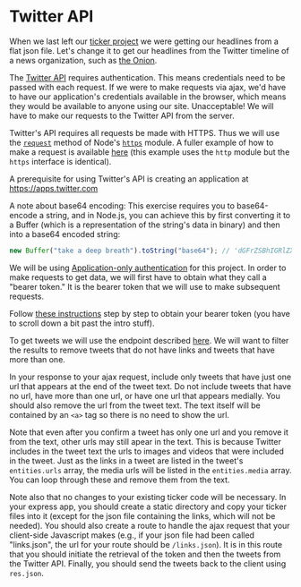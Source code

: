 # Twitter API

When we last left our <a href="wk2_dy4_ticker">ticker project</a> we were getting our headlines from a flat json file. Let's change it to get our headlines from the Twitter timeline of a news organization, such as <a href="https://twitter.com/theonion">the Onion</a>.

The <a href="https://dev.twitter.com/rest/public">Twitter API</a> requires authentication. This means credentials need to be passed with each request. If we were to make requests via ajax, we'd have to have our application's credentials available in the browser, which means they would be available to anyone using our site. Unacceptable! We will have to make our requests to the Twitter API from the server.

Twitter's API requires all requests be made with HTTPS. Thus we will use the <a href="https://nodejs.org/api/https.html#https_https_request_options_callback">`request`</a> method of Node's <a href="https://nodejs.org/api/https.html">`https`</a> module. A fuller example of how to make a request is available <a href="https://docs.nodejitsu.com/articles/HTTP/clients/how-to-create-a-HTTP-request/">here</a> (this example uses the `http` module but the `https` interface is identical).

A prerequisite for using Twitter's API is creating an application at <a href="https://apps.twitter.com">https://apps.twitter.com</a>

A note about base64 encoding: This exercise requires you to base64-encode a string, and in Node.js, you can achieve this by first converting it to a Buffer (which is a representation of the string's data in binary) and then into a base64 encoded string:

```javascript
new Buffer("take a deep breath").toString("base64"); // 'dGFrZSBhIGRlZXAgYnJlYXRo'
```

We will be using <a href="https://developer.twitter.com/en/docs/basics/authentication/overview/application-only">Application-only authentication</a> for this project. In order to make requests to get data, we will first have to obtain what they call a "bearer token." It is the bearer token that we will use to make subsequent requests.

Follow <a href="https://dev.twitter.com/oauth/application-only">these instructions</a> step by step to obtain your bearer token (you have to scroll down a bit past the intro stuff).

To get tweets we will use the endpoint described <a href="https://developer.twitter.com/en/docs/tweets/timelines/api-reference/get-statuses-user_timeline">here</a>. We will want to filter the results to remove tweets that do not have links and tweets that have more than one.

In your response to your ajax request, include only tweets that have just one url that appears at the end of the tweet text. Do not include tweets that have no url, have more than one url, or have one url that appears medially. You should also remove the url from the tweet text. The text itself will be contained by an `<a>` tag so there is no need to show the url.

Note that even after you confirm a tweet has only one url and you remove it from the text, other urls may still apear in the text. This is because Twitter includes in the tweet text the urls to images and videos that were included in the tweet. Just as the links in a tweet are listed in the tweet's `entities.urls` array, the media urls will be listed in the `entities.media` array. You can loop through these and remove them from the text.

Note also that no changes to your existing ticker code will be necessary. In your express app, you should create a static directory and copy your ticker files into it (except for the json file containing the links, which will not be needed). You should also create a route to handle the ajax request that your client-side Javascript makes (e.g., if your json file had been called "links.json", the url for your route should be `/links.json`). It is in this route that you should initiate the retrieval of the token and then the tweets from the Twitter API. Finally, you should send the tweets back to the client using `res.json`.
